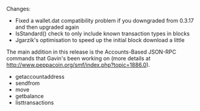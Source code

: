 Changes:
* Fixed a wallet.dat compatibility problem if you downgraded from 0.3.17 and then upgraded again
* IsStandard() check to only include known transaction types in blocks
* Jgarzik's optimisation to speed up the initial block download a little

The main addition in this release is the Accounts-Based JSON-RPC commands that Gavin's been working on (more details at http://www.peppacoin.org/smf/index.php?topic=1886.0).  
* getaccountaddress
* sendfrom
* move
* getbalance
* listtransactions
